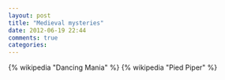 ```yaml
---
layout: post
title: "Medieval mysteries"
date: 2012-06-19 22:44
comments: true
categories: 
---
```


{% wikipedia "Dancing Mania" %}
{% wikipedia "Pied Piper" %}